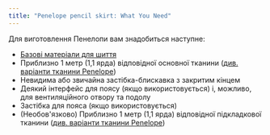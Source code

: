 ```yaml
---
title: "Penelope pencil skirt: What You Need"
---
```


Для виготовлення Пенелопи вам знадобиться наступне:

- [Базові матеріали для шиття](/docs/sewing/basic-sewing-supplies)
- Приблизно 1 метр (1,1 ярда) відповідної основної тканини ([див. варіанти тканини Penelope](/docs/patterns/penelope/fabric))
- Невидима або звичайна застібка-блискавка з закритим кінцем
- Деякий інтерфейс для поясу (якщо використовується) і, можливо, для вентиляційного отвору та подолу
- Застібка для пояса (якщо використовується)
- (Необов'язково) Приблизно 1 метр (1,1 ярда) відповідної підкладкової тканини ([див. варіанти тканини Penelope](/docs/patterns/penelope/fabric))
